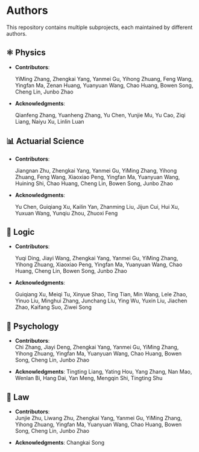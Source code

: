 # Authors

This repository contains multiple subprojects, each maintained by different authors.


## ⚛️ Physics
- **Contributors**:  

  YiMing Zhang, Zhengkai Yang, Yanmei Gu, Yihong Zhuang, Feng Wang, Yingfan Ma, Zenan Huang, Yuanyuan Wang, Chao Huang, Bowen Song, Cheng Lin, Junbo Zhao

- **Acknowledgments**: 

  Qianfeng Zhang, Yuanheng Zhang, Yu Chen, Yunjie Mu, Yu Cao, Ziqi Liang, Naiyu Xu, Linlin Luan

## 📊 Actuarial Science
- **Contributors**:  

  Jiangnan Zhu, Zhengkai Yang, Yanmei Gu, YiMing Zhang, Yihong Zhuang, Feng Wang, Xiaoxiao Peng, Yingfan Ma, Yuanyuan Wang, Huining Shi, Chao Huang, Cheng Lin, Bowen Song, Junbo Zhao

- **Acknowledgments**: 

  Yu Chen, Guiqiang Xu, Kailin Yan, Zhanming Liu, Jijun Cui, Hui Xu, Yuxuan Wang, Yunqiu Zhou, Zhuoxi Feng

## 🧠 Logic
- **Contributors**:  

  Yuqi Ding, Jiayi Wang, Zhengkai Yang, Yanmei Gu, YiMing Zhang, Yihong Zhuang, Xiaoxiao Peng, Yingfan Ma, Yuanyuan Wang, Chao Huang, Cheng Lin, Bowen Song, Junbo Zhao

- **Acknowledgments**: 

   Guiqiang Xu, Meiqi Tu, Xinyue Shao, Ting Tian, Min Wang, Lele Zhao, Yinuo Liu, Minghui Zhang, Junchang Liu, Ying Wu, Yuxin Liu, Jiachen Zhao, Kaifang Suo, Ziwei Song


## 💞 Psychology
- **Contributors**:  
  Chi Zhang, Jiayi Deng, Zhengkai Yang, Yanmei Gu, YiMing Zhang, Yihong Zhuang, Yingfan Ma, Yuanyuan Wang, Chao Huang, Bowen Song, Cheng Lin, Junbo Zhao  
  
- **Acknowledgments**: 
  Tingting Liang, Yating Hou, Yang Zhang, Nan Mao, Wenlan Bi, Hang Dai, Yan Meng, Mengqin Shi, Tingting Shu

## 📖 Law
- **Contributors**:  
  Junjie Zhu, Liwang Zhu, Zhengkai Yang, Yanmei Gu, YiMing Zhang, Yihong Zhuang, Yingfan Ma, Yuanyuan Wang, Chao Huang, Bowen Song, Cheng Lin, Junbo Zhao  
  
- **Acknowledgments**: 
  Changkai Song
